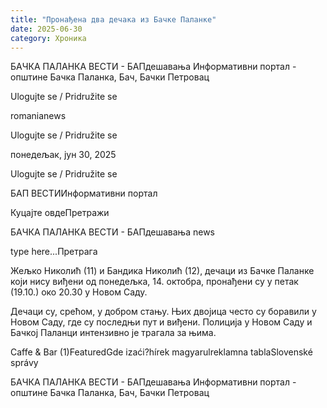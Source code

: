 ```yaml
---
title: "Пронађена два дечака из Бачке Паланке"
date: 2025-06-30
category: Хроника
---
```


БАЧКА ПАЛАНКА ВЕСТИ - БАПдешавања Информативни портал - општине Бачка Паланка, Бач, Бачки Петровац

Ulogujte se / Pridružite se

romanianews

Ulogujte se / Pridružite se

понедељак, јун 30, 2025

Ulogujte se / Pridružite se

БАП ВЕСТИИнформативни портал

Куцајте овдеПретражи

БАЧКА ПАЛАНКА ВЕСТИ - БАПдешавања news

type here...Претрага

Жељко Николић (11) и Бандика Николић (12), дечаци из Бачке Паланке који нису виђени од понедељка, 14. октобра, пронађени су у петак (19.10.) око 20.30 у Новом Саду.

Дечаци су, срећом, у добром стању. Њих двојица често су боравили у Новом Саду, где су последњи пут и виђени. Полиција у Новом Саду и Бачкој Паланци интензивно је трагала за њима.

Caffe & Bar (1)FeaturedGde izaći?hírek magyarulreklamna tablaSlovenské správy

БАЧКА ПАЛАНКА ВЕСТИ - БАПдешавања Информативни портал - општине Бачка Паланка, Бач, Бачки Петровац

